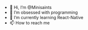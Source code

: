 - 👋 Hi, I’m @Minisaints
- 👀 I’m obsessed with programming
- 🌱 I’m currently learning React-Native
- 📫 How to reach me

<!---
Minisaints/Minisaints is a ✨ special ✨ repository because its `README.md` (this file) appears on your GitHub profile.
You can click the Preview link to take a look at your changes.
--->
